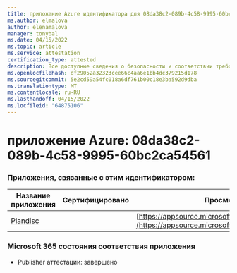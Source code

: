 ```yaml
---
title: приложение Azure идентификатора для 08da38c2-089b-4c58-9995-60bc2ca54561
ms.author: elmalova
author: elenamalova
manager: tonybal
ms.date: 04/15/2022
ms.topic: article
ms.service: attestation
certification_type: attested
description: Все доступные сведения о безопасности и соответствии требованиям для 08da38c2-089b-4c58-9995-60bc2ca54561.
ms.openlocfilehash: df29052a32323cee66c4aa6e1bb4dc379215d178
ms.sourcegitcommit: 5e2cd59a54fc018a6df761b00c18e3ba592d9dba
ms.translationtype: MT
ms.contentlocale: ru-RU
ms.lasthandoff: 04/15/2022
ms.locfileid: "64875106"
---
```

# <a name="azure-app-id-08da38c2-089b-4c58-9995-60bc2ca54561"></a>приложение Azure: 08da38c2-089b-4c58-9995-60bc2ca54561


### <a name="apps-associated-with-this-id"></a>Приложения, связанные с этим идентификатором:
| **Название приложения** | **Сертифицировано** | **Просмотр в AppSource** |
|--------------|---------------|-----------------------|
| [Plandisc](../forward/WA200003869.md) |  | [https://appsource.microsoft.com/product/office/WA200003869](https://appsource.microsoft.com/product/office/WA200003869) |

### <a name="microsoft-365-app-compliance-status"></a>Microsoft 365 состояния соответствия приложения
- Publisher аттестации: завершено
